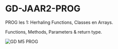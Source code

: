 # GD-JAAR2-PROG


PROG les 1: Herhaling Functions, Classes en Arrays.

Functions, Methods, Parameters & return type.

![GD M5 PROG](https://github.com/user-attachments/assets/7a3049bb-6e66-4c9e-835d-6ebe34d694fe)
